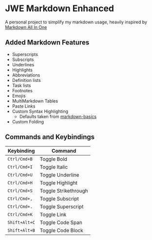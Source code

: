 # JWE Markdown Enhanced

A personal project to simplify my markdown usage, heavily inspired by [Markdown All In One](https://marketplace.visualstudio.com/items?itemName=yzhang.markdown-all-in-one)

## Added Markdown Features

-  Superscripts
-  Subscripts
-  Underlines
-  Highlights
-  Abbreviations
-  Definition lists
-  Task lists
-  Footnotes
-  Emojis
-  MultiMarkdown Tables
-  Paste Links
-  Custom Syntax Highlighting
   -  Defaults taken from [markdown-basics](https://github.com/microsoft/vscode/tree/main/extensions/markdown-basics)
-  Custom Folding

## Commands and Keybindings

| Keybinding    | Command              |
| ------------- | -------------------- |
| `Ctrl/Cmd+B`  | Toggle Bold          |
| `Ctrl/Cmd+I`  | Toggle Italic        |
| `Ctrl/Cmd+U`  | Toggle Underline     |
| `Ctrl/Cmd+H`  | Toggle Highlight     |
| `Ctrl/Cmd+S`  | Toggle Strikethrough |
| `Ctrl/Cmd+,`  | Toggle Subscript     |
| `Ctrl/Cmd+.`  | Toggle Superscript   |
| `Ctrl/Cmd+K`  | Toggle Link          |
| `Shift+Alt+C` | Toggle Code Span     |
| `Shift+Alt+B` | Toggle Code Block    |

